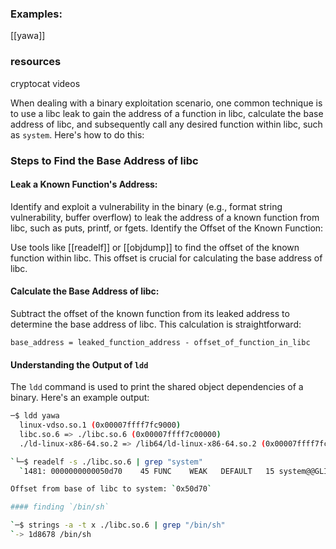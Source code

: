 
### Examples:
[[yawa]]


### resources
cryptocat videos


When dealing with a binary exploitation scenario, one common technique is to use a libc leak to gain the address of a function in libc, calculate the base address of libc, and subsequently call any desired function within libc, such as `system`. Here's how to do this:



### Steps to Find the Base Address of libc

#### Leak a Known Function's Address:

Identify and exploit a vulnerability in the binary (e.g., format string vulnerability, buffer overflow) to leak the address of a known function from libc, such as puts, printf, or fgets.
Identify the Offset of the Known Function:

Use tools like [[readelf]] or [[objdump]] to find the offset of the known function within libc. This offset is crucial for calculating the base address of libc.

#### Calculate the Base Address of libc:

Subtract the offset of the known function from its leaked address to determine the base address of libc. This calculation is straightforward:

`base_address = leaked_function_address - offset_of_function_in_libc`

#### Understanding the Output of `ldd`

The `ldd` command is used to print the shared object dependencies of a binary. Here's an example output:

```sh
─$ ldd yawa
  linux-vdso.so.1 (0x00007ffff7fc9000)
  libc.so.6 => ./libc.so.6 (0x00007ffff7c00000)
  ./ld-linux-x86-64.so.2 => /lib64/ld-linux-x86-64.so.2 (0x00007ffff7fcb000)

`└─$ readelf -s ./libc.so.6 | grep "system"
  `1481: 0000000000050d70    45 FUNC    WEAK   DEFAULT   15 system@@GLIBC_2.2.5

Offset from base of libc to system: `0x50d70`

#### finding `/bin/sh`

`─$ strings -a -t x ./libc.so.6 | grep "/bin/sh" 
`-> 1d8678 /bin/sh